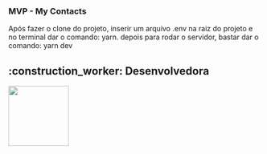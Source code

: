 
<h3>
  MVP - My Contacts
</h3>
<p>Após fazer o clone do projeto, inserir um arquivo .env na raiz do projeto e no terminal dar o comando: yarn. depois para rodar o servidor, bastar dar o comando: yarn dev</p>
</div>

<h2 id="Desenvolvedores">:construction_worker: Desenvolvedora</h2>

<a href="https://github.com/CarolinaOlivaCruz">
  <img width="120px" src="https://avatars.githubusercontent.com/u/78989471?v=4">
</a>
